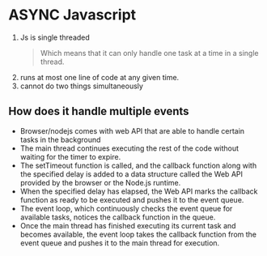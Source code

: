 # ASYNC Javascript

1. Js is single threaded
   > Which means that it can only handle one task at a time in a single thread.
2. runs at most one line of code at any given time.
3. cannot do two things simultaneously

## How does it handle multiple events

- Browser/nodejs comes with web API that are able to handle certain tasks in the background
- The main thread continues executing the rest of the code without waiting for the timer to expire.
- The setTimeout function is called, and the callback function along with the specified delay is added to a data structure called the Web API provided by the browser or the Node.js runtime.
- When the specified delay has elapsed, the Web API marks the callback function as ready to be executed and pushes it to the event queue.
- The event loop, which continuously checks the event queue for available tasks, notices the callback function in the queue.
- Once the main thread has finished executing its current task and becomes available, the event loop takes the callback function from the event queue and pushes it to the main thread for execution.
